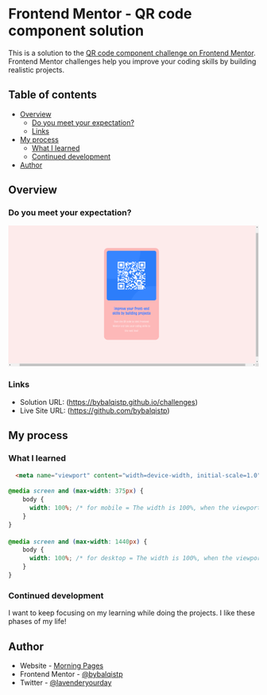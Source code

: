 # Frontend Mentor - QR code component solution

This is a solution to the [QR code component challenge on Frontend Mentor](https://www.frontendmentor.io/challenges/qr-code-component-iux_sIO_H). Frontend Mentor challenges help you improve your coding skills by building realistic projects. 

## Table of contents

- [Overview](#overview)
  - [Do you meet your expectation?](#do-you-meet-your-expectation)
  - [Links](#links)
- [My process](#my-process)
  - [What I learned](#what-i-learned)
  - [Continued development](#continued-development)
- [Author](#author)

## Overview

### Do you meet your expectation?

![](images/Screenshot.png)

### Links

- Solution URL: (https://bybalqistp.github.io/challenges)
- Live Site URL: (https://github.com/bybalqistp)

## My process

### What I learned

```html
  <meta name="viewport" content="width=device-width, initial-scale=1.0">
```
```css
@media screen and (max-width: 375px) {
    body {
      width: 100%; /* for mobile = The width is 100%, when the viewport is 375px or smaller */
    }
}

@media screen and (max-width: 1440px) {
    body {
      width: 100%; /* for desktop = The width is 100%, when the viewport is 1440px or smaller */
    }
}
```

### Continued development

I want to keep focusing on my learning while doing the projects. I like these phases of my life!

## Author

- Website - [Morning Pages](https://bybalqistp.wixsite.com/morningpages)
- Frontend Mentor - [@bybalqistp](https://www.frontendmentor.io/profile/bybalqistp)
- Twitter - [@lavenderyourday](https://www.twitter.com/lavenderyourday)
